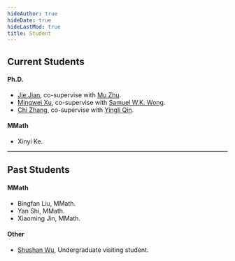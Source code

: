 ```yaml
---
hideAuthor: true
hideDate: true
hideLastMod: true
title: Student
---
```


## Current Students

#### Ph.D.

+ [Jie Jian](https://uwaterloo.ca/statistics-and-actuarial-science/about/people/j5jian), co-supervise with [Mu Zhu](https://uwaterloo.ca/statistics-and-actuarial-science/people-profiles/mu-zhu).
+ [Mingwei Xu](https://uwaterloo.ca/statistics-and-actuarial-science/about/people/m274xu), co-supervise with [Samuel W.K. Wong](https://uwaterloo.ca/statistics-and-actuarial-science/about/people/s246wong).
+ [Chi Zhang](https://uwaterloo.ca/statistics-and-actuarial-science/about/people/c378zhan), co-supervise with [Yingli Qin](https://uwaterloo.ca/statistics-and-actuarial-science/people-profiles/yingli-qin).

#### MMath
+ Xinyi Ke.

---

## Past Students

#### MMath
+ Bingfan Liu, MMath.
+ Yan Shi, MMath.
+ Xiaoming Jin, MMath.

#### Other
+ [Shushan Wu](https://scholar.google.com/citations?hl=zh-CN&user=7kMybP0AAAAJ&view_op=list_works&sortby=pubdate), Undergraduate visiting student.